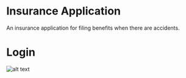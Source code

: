 # Insurance Application

An insurance application for filing benefits when there are accidents.

# Login
![alt text](http://url/to/login.jpg)